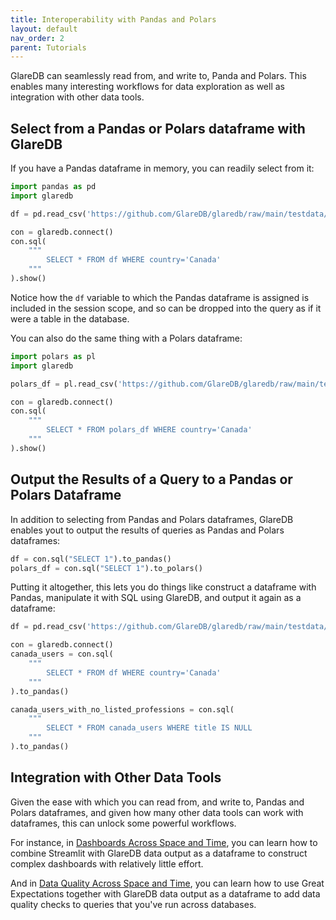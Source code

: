 ```yaml
---
title: Interoperability with Pandas and Polars
layout: default
nav_order: 2
parent: Tutorials
---
```


GlareDB can seamlessly read from, and write to, Panda and Polars. This enables
many interesting workflows for data exploration as well as integration with
other data tools.

## Select from a Pandas or Polars dataframe with GlareDB

If you have a Pandas dataframe in memory, you can readily select from
it:

```python
import pandas as pd
import glaredb

df = pd.read_csv('https://github.com/GlareDB/glaredb/raw/main/testdata/csv/userdata1.csv')

con = glaredb.connect()
con.sql(
    """
        SELECT * FROM df WHERE country='Canada'
    """
).show()
```

Notice how the `df` variable to which the Pandas dataframe is assigned is
included in the session scope, and so can be dropped into the query as if
it were a table in the database.

You can also do the same thing with a Polars dataframe:

```python
import polars as pl
import glaredb

polars_df = pl.read_csv('https://github.com/GlareDB/glaredb/raw/main/testdata/csv/userdata1.csv')

con = glaredb.connect()
con.sql(
    """
        SELECT * FROM polars_df WHERE country='Canada'
    """
).show()
```

## Output the Results of a Query to a Pandas or Polars Dataframe

In addition to selecting from Pandas and Polars dataframes, GlareDB enables
yout to output the results of queries as Pandas and Polars dataframes:

```python
df = con.sql("SELECT 1").to_pandas()
polars_df = con.sql("SELECT 1").to_polars()
```

Putting it altogether, this lets you do things like construct a dataframe with
Pandas, manipulate it with SQL using GlareDB, and output it again as a
dataframe:

```python
df = pd.read_csv('https://github.com/GlareDB/glaredb/raw/main/testdata/csv/userdata1.csv')

con = glaredb.connect()
canada_users = con.sql(
    """
        SELECT * FROM df WHERE country='Canada'
    """
).to_pandas()

canada_users_with_no_listed_professions = con.sql(
    """
        SELECT * FROM canada_users WHERE title IS NULL
    """
).to_pandas()
```

## Integration with Other Data Tools

Given the ease with which you can read from, and write to, Pandas and Polars
dataframes, and given how many other data tools can work with dataframes, this
can unlock some powerful workflows.

For instance, in [Dashboards Across Space and Time], you can learn how to 
combine Streamlit with GlareDB data output as a dataframe to construct
complex dashboards with relatively little effort.

And in [Data Quality Across Space and Time], you can learn how to use Great 
Expectations together with GlareDB data output as a dataframe to add data
quality checks to queries that you've run across databases.

[Dashboards Across Space and Time]: https://glaredb.com/blog/dashboards-across-space-and-time
[Data Quality Across Space and Time]: https://glaredb.com/blog/data-quality-across-space-and-time
